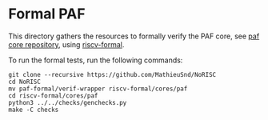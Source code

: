 # Formal PAF


This directory gathers the resources to formally verify the PAF core, see [paf core repository](https://github.com/MathieuSnd/paf-riscv), using [riscv-formal](https://github.com/YosysHQ/riscv-formal). 

To run the formal tests, run the following commands:

```
git clone --recursive https://github.com/MathieuSnd/NoRISC
cd NoRISC
mv paf-formal/verif-wrapper riscv-formal/cores/paf
cd riscv-formal/cores/paf
python3 ../../checks/genchecks.py
make -C checks 
```

